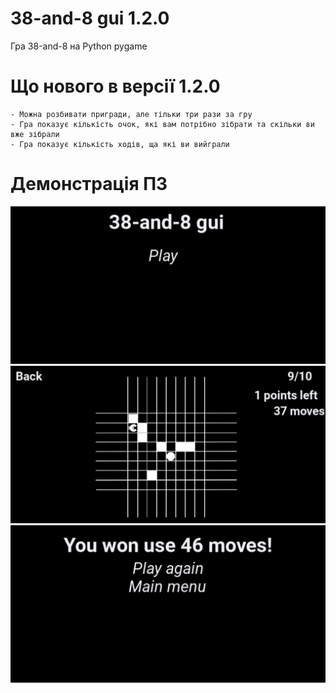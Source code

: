 # 38-and-8 gui 1.2.0
Гра 38-and-8 на Python pygame

# Що нового в версії 1.2.0
    - Можна розбивати пригради, але тільки три рази за гру
    - Гра показує кількість очок, які вам потрібно зібрати та скільки ви вже зібрали
    - Гра показує кількість ходів, ща які ви вийграли

# Демонстрація ПЗ
<img src="snapshots/1.png">
<img src="snapshots/2.png">
<img src="snapshots/3.png">
